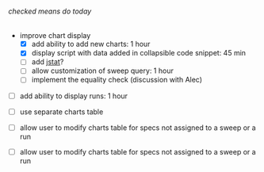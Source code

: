 
###### checked means do today
- improve chart display
  - [x] add ability to add new charts: 1 hour
  - [x] display script with data added in collapsible code snippet: 45 min
  - [ ] add [jstat](https://jstat.github.io/)?
  - [ ] allow customization of sweep query: 1 hour
  - [ ] implement the equality check (discussion with Alec)

- [ ] add ability to display runs: 1 hour
- [ ] use separate charts table
- [ ] allow user to modify charts table for specs not assigned to a sweep or a run
- [ ] allow user to modify charts table for specs not assigned to a sweep or a run
  
